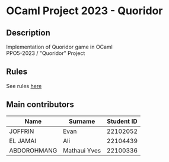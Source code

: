 # OCaml Project 2023 - Quoridor

## Description

Implementation of Quoridor game in OCaml\
PPO5-2023 / "Quoridor" Project

## Rules

See rules [here](doc/Quoridor-specification.pdf)

## Main contributors
| Name | Surname | Student ID |
| ---- | ------- | ---------- |
| JOFFRIN | Evan | 22102052 |
| EL JAMAI | Ali | 22104439 |
| ABDOROHMANG | Mathaui Yves | 22100336 |